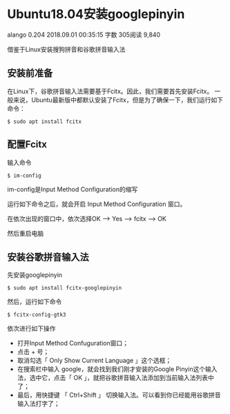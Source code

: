 # Ubuntu18.04安装googlepinyin
alango
0.204
2018.09.01 00:35:15
字数 305阅读 9,840

借鉴于Linux安装搜狗拼音和谷歌拼音输入法
## 安装前准备

在Linux下，谷歌拼音输入法需要基于Fcitx。因此，我们需要首先安装Fcitx。
一般来说，Ubuntu最新版中都默认安装了Fcitx，但是为了确保一下，我们运行如下命令：
```
$ sudo apt install fcitx
```

## 配置Fcitx

输入命令
```
$ im-config
```

im-config是Input Method Configuration的缩写

运行如下命令之后，就会开启 Input Method Configuration 窗口。

在依次出现的窗口中，依次选择OK --> Yes --> fcitx --> OK

然后重启电脑

## 安装谷歌拼音输入法

先安装googlepinyin
```
$ sudo apt install fcitx-googlepinyin
```
然后，运行如下命令
```
$ fcitx-config-gtk3
```
依次进行如下操作

- 打开Input Method Confuguration窗口；
- 点击 + 号；
- 取消勾选「 Only Show Current Language 」这个选框；
- 在搜索栏中输入 google，就会找到我们刚才安装的Google Pinyin这个输入法，选中它，点击「 OK 」，就把谷歌拼音输入法添加到当前输入法列表中了；
- 最后，用快捷键 「 Ctrl+Shift 」 切换输入法。可以看到你已经能用谷歌拼音输入法打字了；
